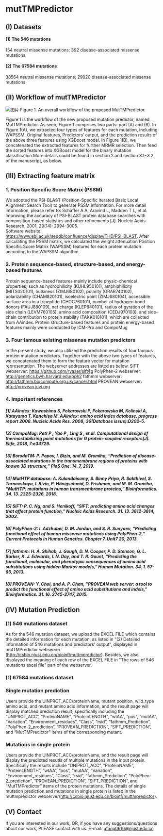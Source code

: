 # mutTMPredictor

## (I) Datasets
#### (1) The 546 mutations
154 neutral missense mutations;
392 disease-associated missense mutations.

#### (2) The 67584 mutations
38564 neutral missense mutations;
29020 disease-associated missense mutations.


## (Ⅱ) Workflow of mutTMPredictor
 
 ![图片](https://user-images.githubusercontent.com/80455733/120625176-04d1e300-c494-11eb-9697-715174dbfeb2.png)
Figure 1. An overall workflow of the proposed MutTMPredictor.

Figure 1 is the workflow of the new proposed mutation predictor, named MutTMPredictor.           As seen, Figure 1 comprises two parts: part (A) and (B). In Figure 1(A), we extracted four types of features for each mutation, including WAPSSM, Original features, Predictors’ output, and the prediction results of the above three features using XGBoost model. In Figure 1(B), we concatenated the extracted features for further MRMR selection. Then feed the sorted features into XGBoost model         for the binary mutation classification.More details could be found in section 2 and section 3.1~3.2 of the manuscript, as below. 


## (Ⅲ) Extracting feature matrix
### 1. Position Specific Score Matrix (PSSM)

We adopted the PSI-BLAST (Position-Specific Iterated Basic Local Alignment Search Tool) to generate PSSM information. For more detail information, please refer to: 
Schaffer A A, Aravind L, Madden T L, et al. Improving the accuracy of PSI-BLAST protein database searches with composition-based statistics and other refinements [J]. Nucleic Acids Research, 2001, 29(14): 2994-3005.  
Software website: https://www.ebi.ac.uk/seqdb/confluence/display/THD/PSI-BLAST.
After calculating the PSSM matrix, we calculated the weight attenuation Position Specific Score Matrix (WAPSSM) features for each protein mutation according to the WAPSSM algorithm.

### 2. Protein sequence-based, structure-based, and energy-based features
Protein sequence-based features mainly include physic-chemical properties, such as hydrophilicity (KUHL950101), amphiphilicity (MITS020101), bulkiness (ZIMJ680102), polarity (GRAR740102), polarizability (CHAM820101), isoelectric point (ZIMJ680104), accessible surface area in a tripeptide (CHOC760101), number of hydrogen bond donors (FAUJ880109), net charge (KLEP840101), radius of gyration of the side chain (LEVM760105), amino acid composition (CEDJ970103), and side-chain contribution to protein stability (TAKK010101), which are collected from AAindex. Protein structure-based features and protein energy-based features mainly were conducted by ICM-Pro and CompoMug   

### 3. Four famous existing missense mutation predictors
In the present study, we also utilized the prediction results of four famous protein mutation predictors. Together with the above two types of features, we concatenated them to form the feature vector for mutation representation. The webserver addresses are listed as below.
SIFT webserver: https://github.com/rvaser/sift4g
PolyPhen-2 webserver: http://genetics.bwh.harvard.edu/pph2
fathmm webserver: http://fathmm.biocompute.org.uk/cancer.html
PROVEAN webserver: http://provean.jcvi.org


### 4. Important references
##### [1] AAindex: Kawashima S, Pokarowski P, Pokarowska M, Kolinski A, Katayama T, Kanehisa M. AAindex: amino acid index database, progress report 2008. Nucleic Acids Res. 2008; 36(Database issue):D202–5. 
##### [2] CompoMug: Petr P , Yao P , Ling S , et al. Computational design of thermostabilizing point mutations for G protein-coupled receptors[J]. Elife, 2018, 7:e34729.
##### [3] BorodaTM: P. Popov, I. Bizin, and M. Gromiha, “Prediction of disease-associated mutations in the transmembrane regions of proteins with known 3D structure,” PloS One. 14. 7, 2019.
##### [4] MutHTP database: A. Kulandaisamy, S. Binny Priya, R. Sakthivel, S. Tarnovskaya, I. Bizin, P. Hönigschmid, D. Frishman, and M. M. Gromiha, “MutHTP: mutations in human transmembrane proteins,” Bioinformatics. 34. 13. 2325-2326, 2018.
##### [5] SIFT: P. C. Ng, and S. Henikoff, “SIFT: predicting amino acid changes that affect protein function,” Nucleic Acids Research. 31. 13. 3812-3814, 2003.
##### [6] PolyPhen-2: I. Adzhubei, D. M. Jordan, and S. R. Sunyaev, “Predicting functional effect of human missense mutations using PolyPhen-2,” Current Protocols in Human Genetics. Chapter 7. Unit7 20, 2013.
##### [7] fathmm: H. A. Shihab, J. Gough, D. N. Cooper, P. D. Stenson, G. L. Barker, K. J. Edwards, I. N. Day, and T. R. Gaunt, “Predicting the functional, molecular, and phenotypic consequences of amino acid substitutions using hidden Markov models,” Human Mutation. 34. 1. 57-65, 2013.
##### [8] PROVEAN: Y. Choi, and A. P. Chan, “PROVEAN web server: a tool to predict the functional effect of amino acid substitutions and indels,” Bioinformatics. 31. 16. 2745-2747, 2015.


## (Ⅳ) Mutation Prediction
### (1) 546 mutations dataset
As for the 546 mutation dataset, we upload the EXCEL FILE which contains the detailed information for each mutation, as listed in "(2) Detailed information of 546 mutations and predictors' output", displayed in mutTMPredictor webserver (http://csbio.njust.edu.cn/bioinf/muttmpredictor). Besides, we also displayed the meaning of each row of the EXCEL FILE in "The rows of 546 mutations excel file" part of the webserver.

### (1) 67584 mutations dataset
### Single mutation prediction
Users provide the UINPROT_ACC/proteinName, mutant position, wild_type amino acid, and mutant amino acid information, and the result page will display matched prediction result, specifically including the “UNIPROT_ACC”, “ProteinNAME”, “ProteinLENGTH”, “wtAA”, “pos”, “mutAA”, “Variation”, “Environment_residues”, “Class”, “rsid”, “fathmm_Prediction”, “PolyPhen-2_prediction”, “PROVEAN_PREDICTION”, “SIFT_PREDICTION”, and “MutTMPredictor” items of the corresponding mutant. 

### Mutations in single protein
Users provide the UINPROT_ACC/proteinName, and the result page will display the predicted resutls of multiple mutations in the input protein. Specifically the results include “UNIPROT_ACC”, “ProteinNAME”, “ProteinLENGTH”, “wtAA”, “pos”, “mutAA”, “Variation”, “Environment_residues”, “Class”, “rsid”, “fathmm_Prediction”, “PolyPhen-2_prediction”, “PROVEAN_PREDICTION”, “SIFT_PREDICTION”, and “MutTMPredictor” items of the protein mutations. 
The details of single mutation prediction and mutations in single protein is listed in the muttmpredictor webserver(http://csbio.njust.edu.cn/bioinf/muttmpredictor).
 
   

## (Ⅴ) Contact 
If you are interested in our work, OR, if you have any suggestions/questions about our work, PLEASE contact with us. E-mail: gfang0616@njust.edu.cn




